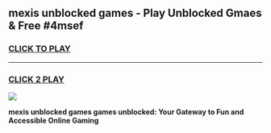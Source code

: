 
## mexis unblocked games - Play Unblocked Gmaes & Free #4msef
<h3>
<a href="https://news.freeplayer.one?title=mexis_unblocked_games&ref=03M">CLICK TO PLAY</a></h3>
<hr>

<h3>
<a href="https://news.freeplayer.one?title=mexis_unblocked_games&ref=03M">CLICK 2 PLAY</a>
  
</h3>

<a href="https://news.freeplayer.one?title=mexis_unblocked_games&ref=03M"><img src="https://clearcache.store/games.png"></a>


**mexis unblocked games games unblocked: Your Gateway to Fun and Accessible Online Gaming**
